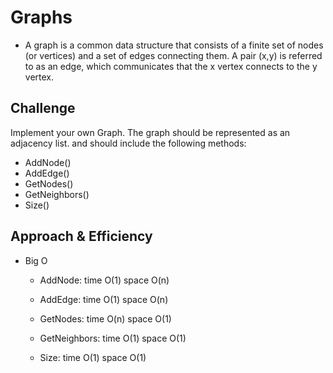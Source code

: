 # Graphs
- A graph is a common data structure that consists of a finite set of nodes (or vertices) and a set of edges connecting them. A pair (x,y) is referred to as an edge, which communicates that the x vertex connects to the y vertex.

## Challenge
Implement your own Graph. The graph should be represented as an adjacency list. and should include the following methods:

- AddNode()
- AddEdge()
- GetNodes()
- GetNeighbors()
- Size()

## Approach & Efficiency

- Big O
  - AddNode: time O(1) space O(n)

  - AddEdge: time O(1) space O(n)

  - GetNodes: time O(n) space O(1)

  - GetNeighbors: time O(1) space O(1)

  - Size: time O(1) space O(1)
